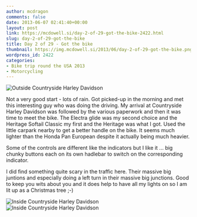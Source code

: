 ```yaml
---
author: mcdragon
comments: false
date: 2013-06-07 02:41:40+00:00
layout: post
link: https://mcdowell.si/day-2-of-29-got-the-bike-2422.html
slug: day-2-of-29-got-the-bike
title: Day 2 of 29 - Got the bike
thumbnail: https://img.mcdowell.si/2013/06/day-2-of-29-got-the-bike.png
wordpress_id: 2422
categories:
- Bike trip round the USA 2013
- Motorcycling
---
```


![Outside Countryside Harley Davidson](https://img.mcdowell.si/2013/06/wpid-20130606_110608-1.jpg "Outside Countryside Harley Davidson")

Not a very good start - lots of rain. Got picked-up in the morning and met this interesting guy who was doing the driving.
My arrival at Countryside Harley Davidson was followed by the various paperwork and then it was time to meet the bike. The Electra glide was my second choice and the Heritage Softail Classic my first and the Heritage was what I got. Used the little carpark nearby to get a better handle on the bike. It seems much lighter than the Honda Pan European despite it actually being much heavier.

Some of the controls are different like the indicators but I like it ... big chunky buttons each on its own hadlebar to switch on the corresponding indicator.

I did find something quite scary in the traffic here. Their massive big juntions and especially doing a left turn in their massive big junctions. Good to keep you wits about you and it does help to have all my lights on so I am lit up as a Christmas tree ;-)

![Inside Countryside Harley Davidson](https://img.mcdowell.si/2013/06/wpid-20130606_102321-1.jpg "Inside Countryside Harley Davidson")
![Inside Countryside Harley Davidson](https://img.mcdowell.si/2013/06/wpid-20130606_102313-1.jpg "Inside Countryside Harley Davidson")


